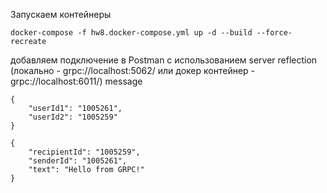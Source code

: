 Запускаем контейнеры 

```shell
docker-compose -f hw8.docker-compose.yml up -d --build --force-recreate
```

добавляем подключение в Postman с использованием server reflection (локально - grpc://localhost:5062/ или докер контейнер - grpc://localhost:6011/)
message
```
{
    "userId1": "1005261",
    "userId2": "1005259"
}
```
```
{
    "recipientId": "1005259",
    "senderId": "1005261",
    "text": "Hello from GRPC!"
}
```